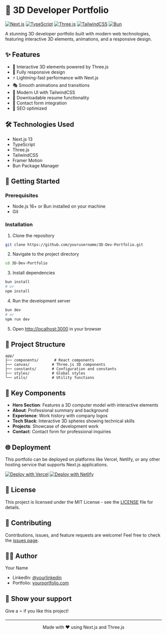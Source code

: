 # 🌟 3D Developer Portfolio

[![Next.js](https://img.shields.io/badge/Next.js-13-black?style=for-the-badge&logo=next.js)](https://nextjs.org/)
[![TypeScript](https://img.shields.io/badge/TypeScript-4.9-blue?style=for-the-badge&logo=typescript)](https://www.typescriptlang.org/)
[![Three.js](https://img.shields.io/badge/Three.js-Latest-black?style=for-the-badge&logo=three.js)](https://threejs.org/)
[![TailwindCSS](https://img.shields.io/badge/TailwindCSS-3-38B2AC?style=for-the-badge&logo=tailwind-css)](https://tailwindcss.com/)
[![Bun](https://img.shields.io/badge/Bun-Latest-black?style=for-the-badge&logo=bun)](https://bun.sh/)

A stunning 3D developer portfolio built with modern web technologies, featuring interactive 3D elements, animations, and a responsive design.

## ✨ Features

- 🎨 Interactive 3D elements powered by Three.js
- 📱 Fully responsive design
- ⚡ Lightning-fast performance with Next.js
- 🎭 Smooth animations and transitions
- 🌙 Modern UI with TailwindCSS
- 📄 Downloadable resume functionality
- 📧 Contact form integration
- 🎯 SEO optimized

## 🛠️ Technologies Used

- Next.js 13
- TypeScript
- Three.js
- TailwindCSS
- Framer Motion
- Bun Package Manager

## 🚀 Getting Started

### Prerequisites

- Node.js 16+ or Bun installed on your machine
- Git

### Installation

1. Clone the repository
```bash
git clone https://github.com/yourusername/3D-Dev-Portfolio.git
```

2. Navigate to the project directory
```bash
cd 3D-Dev-Portfolio
```

3. Install dependencies
```bash
bun install
# or
npm install
```

4. Run the development server
```bash
bun dev
# or
npm run dev
```

5. Open [http://localhost:3000](http://localhost:3000) in your browser

## 📁 Project Structure

```
app/
├── components/       # React components
├── canvas/          # Three.js 3D components
├── constants/       # Configuration and constants
├── styles/          # Global styles
└── utils/           # Utility functions
```

## 🎨 Key Components

- **Hero Section**: Features a 3D computer model with interactive elements
- **About**: Professional summary and background
- **Experience**: Work history with company logos
- **Tech Stack**: Interactive 3D spheres showing technical skills
- **Projects**: Showcase of development work
- **Contact**: Contact form for professional inquiries

## 🌐 Deployment

This portfolio can be deployed on platforms like Vercel, Netlify, or any other hosting service that supports Next.js applications.

[![Deploy with Vercel](https://img.shields.io/badge/Deploy%20with-Vercel-black?style=for-the-badge&logo=vercel)](https://vercel.com/import/git?s=https://github.com/yourusername/3D-Dev-Portfolio)
[![Deploy with Netlify](https://img.shields.io/badge/Deploy%20with-Netlify-00C7B7?style=for-the-badge&logo=netlify)](https://app.netlify.com/start/deploy?repository=https://github.com/yourusername/3D-Dev-Portfolio)

## 📝 License

This project is licensed under the MIT License - see the [LICENSE](LICENSE) file for details.

## 🤝 Contributing

Contributions, issues, and feature requests are welcome! Feel free to check the [issues page](https://github.com/yourusername/3D-Dev-Portfolio/issues).

## 👨‍💻 Author

Your Name
- LinkedIn: [@yourlinkedin](https://linkedin.com/in/yourlinkedin)
- Portfolio: [yourportfolio.com](https://yourportfolio.com)

## 🌟 Show your support

Give a ⭐️ if you like this project!

---

<div align="center">
Made with ❤️ using Next.js and Three.js
</div>